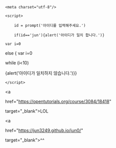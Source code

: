 <html>

<head>

    <meta charset="utf-8"/>

</head>

<body>

    <script>

        id = prompt('아이디를 입력해주세요.')

        if(id=='jun'){alert('아이디가 일치 합니다.')}

    var i=0
 
 else { var i=0
 
 while (i<10)
 
 {alert('아이디가 일치하지 않습니다.')}}

    </script>

</body>

<a

href="https://opentutorials.org/course/3084/18418" 

target="_blank">LOL</a>

<a

href="https://jun3249.github.io/jun0/" 

target="_blank">^^</a>

</html>
